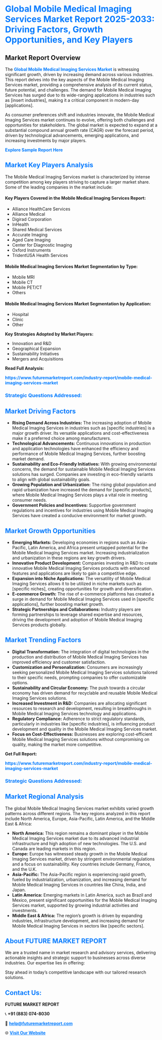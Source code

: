 <h1 style="color: #007BFF;">Global Mobile Medical Imaging Services Market Report 2025-2033: Driving Factors, Growth Opportunities, and Key Players</h1>

<section id="overview">
<h2>Market Report Overview</h2>
<p>The <a href="https://www.futuremarketreport.com/industry-report/mobile-medical-imaging-services-market" style="color: #007BFF; text-decoration: none;"><strong>Global Mobile Medical Imaging Services Market</strong></a> is witnessing significant growth, driven by increasing demand across various industries. This report delves into the key aspects of the Mobile Medical Imaging Services market, providing a comprehensive analysis of its current status, future potential, and challenges. The demand for Mobile Medical Imaging Services has surged due to its wide-ranging applications in industries such as [insert industries], making it a critical component in modern-day [applications].</p>
<p>As consumer preferences shift and industries innovate, the Mobile Medical Imaging Services market continues to evolve, offering both challenges and opportunities for stakeholders. The global market is expected to expand at a substantial compound annual growth rate (CAGR) over the forecast period, driven by technological advancements, emerging applications, and increasing investments by major players.</p>
</section>

<section id="overview">
<p><a href="https://www.futuremarketreport.com/request-sample/reportId=104597" style="color: #007BFF; text-decoration: none;"><strong>Explore Sample Report Here</strong></a></p>
</section>

<section id="key-players">
<h2 style="color: #007BFF;">Market Key Players Analysis</h2>
<p>The Mobile Medical Imaging Services market is characterized by intense competition among key players striving to capture a larger market share. Some of the leading companies in the market include:</p>
<h4>Key Players Covered in the Mobile Medical Imaging Services Report:</h4>
<ul><li>Alliance HealthCare Services</li><li>Alliance Medical</li><li>Digirad Corporation</li><li>InHealth</li><li>Shared Medical Services</li><li>Accurate Imaging</li><li>Aged Care Imaging</li><li>Center for Diagnostic Imaging</li><li>Oxford Instruments</li><li>TridentUSA Health Services</li></ul>
<h4>Mobile Medical Imaging Services Market Segmentation by Type:</h4>
<ul><li>Mobile MRI</li><li>Mobile CT</li><li>Mobile PET/CT</li><li>Others</li></ul>

<h4>Mobile Medical Imaging Services Market Segmentation by Application:</h4>
<ul><li>Hospital</li><li>Clinic</li><li>Other</li></ul>
<p><strong>Key Strategies Adopted by Market Players:</strong></p>
<ul>
<li>Innovation and R&D</li>
<li>Geographical Expansion</li>
<li>Sustainability Initiatives</li>
<li>Mergers and Acquisitions</li>
</ul>
</section>

<section>
<p><strong>Read Full Analysis: </strong></p><a href="https://www.futuremarketreport.com/industry-report/mobile-medical-imaging-services-market" style="color: #007BFF; text-decoration: none;"><strong>https://www.futuremarketreport.com/industry-report/mobile-medical-imaging-services-market</strong></a>
<h3 style="color: #007BFF;">Strategic Questions Addressed:</h3>
</section>

<section id="driving-factors">
<h2 style="color: #007BFF;">Market Driving Factors</h2>
<ul>
<li><strong>Rising Demand Across Industries:</strong> The increasing adoption of Mobile Medical Imaging Services in industries such as [specific industries] is a major growth driver. Its versatile applications and cost-effectiveness make it a preferred choice among manufacturers.</li>
<li><strong>Technological Advancements:</strong> Continuous innovations in production and application technologies have enhanced the efficiency and performance of Mobile Medical Imaging Services, further boosting market demand.</li>
<li><strong>Sustainability and Eco-Friendly Initiatives:</strong> With growing environmental concerns, the demand for sustainable Mobile Medical Imaging Services solutions has surged. Companies are investing in eco-friendly variants to align with global sustainability goals.</li>
<li><strong>Growing Population and Urbanization:</strong> The rising global population and rapid urbanization have increased the demand for [specific products], where Mobile Medical Imaging Services plays a vital role in meeting consumer needs.</li>
<li><strong>Government Policies and Incentives:</strong> Supportive government regulations and incentives for industries using Mobile Medical Imaging Services have created a conducive environment for market growth.</li>
</ul>
</section>

<section id="growth-opportunities">
<h2 style="color: #007BFF;">Market Growth Opportunities</h2>
<ul>
<li><strong>Emerging Markets:</strong> Developing economies in regions such as Asia-Pacific, Latin America, and Africa present untapped potential for the Mobile Medical Imaging Services market. Increasing industrialization and urbanization in these regions are key growth drivers.</li>
<li><strong>Innovative Product Development:</strong> Companies investing in R&D to create innovative Mobile Medical Imaging Services products with enhanced features and applications are likely to gain a competitive edge.</li>
<li><strong>Expansion into Niche Applications:</strong> The versatility of Mobile Medical Imaging Services allows it to be utilized in niche markets such as [specific niches], creating opportunities for growth and diversification.</li>
<li><strong>E-commerce Growth:</strong> The rise of e-commerce platforms has created a surge in demand for Mobile Medical Imaging Services used in [specific applications], further boosting market growth.</li>
<li><strong>Strategic Partnerships and Collaborations:</strong> Industry players are forming partnerships to leverage shared expertise and resources, driving the development and adoption of Mobile Medical Imaging Services products globally.</li>
</ul>
</section>

<section id="trending-factors">
<h2 style="color: #007BFF;">Market Trending Factors</h2>
<ul>
<li><strong>Digital Transformation:</strong> The integration of digital technologies in the production and distribution of Mobile Medical Imaging Services has improved efficiency and customer satisfaction.</li>
<li><strong>Customization and Personalization:</strong> Consumers are increasingly seeking personalized Mobile Medical Imaging Services solutions tailored to their specific needs, prompting companies to offer customizable options.</li>
<li><strong>Sustainability and Circular Economy:</strong> The push towards a circular economy has driven demand for recyclable and reusable Mobile Medical Imaging Services solutions.</li>
<li><strong>Increased Investment in R&D:</strong> Companies are allocating significant resources to research and development, resulting in breakthroughs in Mobile Medical Imaging Services technology and applications.</li>
<li><strong>Regulatory Compliance:</strong> Adherence to strict regulatory standards, particularly in industries like [specific industries], is influencing product development and quality in the Mobile Medical Imaging Services market.</li>
<li><strong>Focus on Cost-Effectiveness:</strong> Businesses are exploring cost-efficient Mobile Medical Imaging Services solutions without compromising on quality, making the market more competitive.</li>
</ul>
</section>

<section>
<p><strong>Get Full Report: </strong></p><a href="https://www.futuremarketreport.com/industry-report/mobile-medical-imaging-services-market" style="color: #007BFF; text-decoration: none;"><strong>https://www.futuremarketreport.com/industry-report/mobile-medical-imaging-services-market</strong></a>
<h3 style="color: #007BFF;">Strategic Questions Addressed:</h3>
</section>


<section id="regional-analysis">
<h2 style="color: #007BFF;">Market Regional Analysis</h2>
<p>The global Mobile Medical Imaging Services market exhibits varied growth patterns across different regions. The key regions analyzed in this report include North America, Europe, Asia-Pacific, Latin America, and the Middle East & Africa:</p>
<ul>
<li><strong>North America:</strong> This region remains a dominant player in the Mobile Medical Imaging Services market due to its advanced industrial infrastructure and high adoption of new technologies. The U.S. and Canada are leading markets in this region.</li>
<li><strong>Europe:</strong> Europe has witnessed steady growth in the Mobile Medical Imaging Services market, driven by stringent environmental regulations and a focus on sustainability. Key countries include Germany, France, and the U.K.</li>
<li><strong>Asia-Pacific:</strong> The Asia-Pacific region is experiencing rapid growth, fueled by industrialization, urbanization, and increasing demand for Mobile Medical Imaging Services in countries like China, India, and Japan.</li>
<li><strong>Latin America:</strong> Emerging markets in Latin America, such as Brazil and Mexico, present significant opportunities for the Mobile Medical Imaging Services market, supported by growing industrial activities and investments.</li>
<li><strong>Middle East & Africa:</strong> The region’s growth is driven by expanding industries, infrastructure development, and increasing demand for Mobile Medical Imaging Services in sectors like [specific sectors].</li>
</ul>
</section>

<footer>
<h2 style="color: #007BFF;">About FUTURE MARKET REPORT</h2>
<p>We are a trusted name in market research and advisory services, delivering actionable insights and strategic support to businesses across diverse industries. Our expertise lies in offering:</p>

<p>Stay ahead in today’s competitive landscape with our tailored research solutions.</p>

<h2 style="color: #007BFF;">Contact Us:</h2>
<p><strong>FUTURE MARKET REPORT</strong></p>
<p>📞 <strong>+91 (883) 074-8030</strong></p>
<p>📧 <strong><a href="mailto:help@futuremarketreport.com" style="color: #007BFF;">help@futuremarketreport.com</a></strong></p>
<p>🌐 <strong><a href="https://www.futuremarketreport.com/" style="color: #007BFF;">Visit Our Website</a></strong></p>
</footer>
